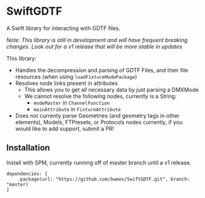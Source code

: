 # SwiftGDTF
A Swift library for interacting with GDTF files.

*Note: This library is still in development and will have frequent breaking changes. Look out for a v1 release that will be more stable in updates*

This library:
- Handles the decompression and parsing of GDTF Files, and their file resources (when using `loadFixtureModePackage`)
- Resolves node links present in attributes
  - This allows you to get all necessary data by just parsing a DMXMode
  - We cannot resolve the following nodes, currently is a String:
    - `modeMaster` in `ChannelFunction`
    - `mainAttribute` in `FixtureAttribute`
- Does not currenty parse Geometries (and geometry tags in other elements), Models, FTPresets, or Protocols nodes currently, if you would like to add support, submit a PR!

## Installation
Install with SPM, currently running off of master branch until a v1 release.

```
dependencies: [
    .package(url: "https://github.com/bwees/SwiftGDTF.git", branch: "master)
]
```
